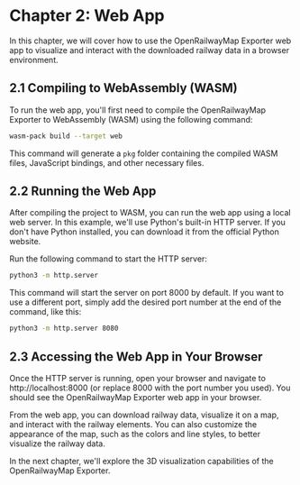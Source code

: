 # Chapter 2: Web App

In this chapter, we will cover how to use the OpenRailwayMap Exporter web app to visualize and interact with the downloaded railway data in a browser environment.

## 2.1 Compiling to WebAssembly (WASM)

To run the web app, you'll first need to compile the OpenRailwayMap Exporter to WebAssembly (WASM) using the following command:

```sh
wasm-pack build --target web
```

This command will generate a `pkg` folder containing the compiled WASM files, JavaScript bindings, and other necessary files.

## 2.2 Running the Web App

After compiling the project to WASM, you can run the web app using a local web server. In this example, we'll use Python's built-in HTTP server. If you don't have Python installed, you can download it from the official Python website.

Run the following command to start the HTTP server:

```sh
python3 -m http.server
```

This command will start the server on port 8000 by default. If you want to use a different port, simply add the desired port number at the end of the command, like this:

```sh
python3 -m http.server 8080
```

## 2.3 Accessing the Web App in Your Browser

Once the HTTP server is running, open your browser and navigate to http://localhost:8000 (or replace 8000 with the port number you used). You should see the OpenRailwayMap Exporter web app in your browser.

From the web app, you can download railway data, visualize it on a map, and interact with the railway elements. You can also customize the appearance of the map, such as the colors and line styles, to better visualize the railway data.

In the next chapter, we'll explore the 3D visualization capabilities of the OpenRailwayMap Exporter.
